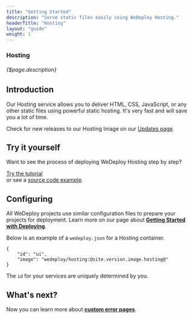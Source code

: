 ```yaml
---
title: "Getting Started"
description: "Serve static files easily using WeDeploy Hosting."
headerTitle: "Hosting"
layout: "guide"
weight: 1
---
```


### Hosting

###### {$page.description}

<article id="1">

## Introduction

Our Hosting service allows you to deliver HTML, CSS, JavaScript, or any other static files using powerful static hosting. It's very fast and will save you a lot of time.

<aside>

Check for new releases to our Hosting Image on our [Updates page](/updates/services/hosting).

</aside>

</article>

<article id="2">

## Try it yourself

Want to see the process of deploying WeDeploy Hosting step by step?

<div class="guide-btn-cta">
	<a class="btn btn-accent btn-sm" href="/tutorials/hosting/" target="_blank">
		<span class="icon-16-external"></span>Try the tutorial
	</a>
</div>

<div class="guide-aux-cta">
	or see a <a href="https://github.com/wedeploy-examples/hosting-example" target="_blank">source code example</a>.
</div>

</article>

<article id="3">

## Configuring

<aside>

All WeDeploy projects use similar configuration files to prepare your projects for deployment. Learn more on our page about <strong><a href="/docs/deploy/getting-started/">Getting Started with Deploying</a></strong>.

</aside>

Below is an example of a `wedeploy.json` for a Hosting container.

```application/json
{
	"id": "ui",
	"image": "wedeploy/hosting:@site.version.image.hosting@"
}
```

The `id` for your services are uniquely determined by you.

</article>

## What's next?

Now you can learn more about **[custom error pages](/docs/hosting/custom-error-pages/)**.
